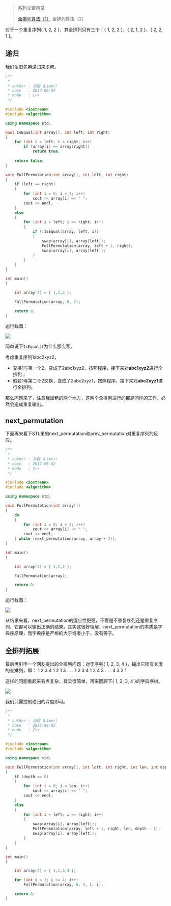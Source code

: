 > 系列文章目录
>
> [全排列算法（1）](https://61mon.com/index.php/archives/197/)
> 全排列算法（2）

对于一个重复序列{ 1, 2, 2 }，其全排列只有三个：{ 1, 2, 2 }，{ 2, 1, 2 }，{ 2, 2, 1 }。

## 递归

我们依旧先用递归来求解。


<!--more-->


```c++
/**
 *
 * author : 刘毅（Limer）
 * date   : 2017-06-02
 * mode   : C++
 */

#include <iostream>  
#include <algorithm>  

using namespace std;

bool IsEqual(int array[], int left, int right)
{
	for (int i = left; i < right; i++)
		if (array[i] == array[right])
			return true;
  
	return false;
}

void FullPermutation(int array[], int left, int right)
{
	if (left == right)
	{
		for (int i = 0; i < 3; i++)
			cout << array[i] << " ";
		cout << endl;
	}
	else
	{
		for (int i = left; i <= right; i++)
		{
			if (!IsEqual(array, left, i))
			{
				swap(array[i], array[left]);
				FullPermutation(array, left + 1, right);
				swap(array[i], array[left]);
			}
		}
	}
}

int main()
{

	int array[4] = { 1,2,2 };

	FullPermutation(array, 0, 2);

	return 0;
}
```

运行截图：

![](https://61mon.com/images/illustrations/FullPermutation/3.PNG)

简单说下`IsEqual()`为什么那么写。

考虑重复序列1abc2xyz2，

* 交换1与第一个2，变成了2abc1xyz2，按照程序，接下来对**abc1xyz2**进行全排列；
* 假若1与第二个2交换，变成了2abc2xyz1，按照程序，接下来对**abc2xyz1**进行全排列。

那么问题来了，注意我加粗的两个地方，这两个全排列进行的都是同样的工作，必然会造成重复输出。

## next_permutation

下面再来看下STL里的next_permutation和prev_permutation对重复序列的反应。

```c++
/**
 *
 * author : 刘毅（Limer）
 * date   : 2017-06-02
 * mode   : C++
 */

#include <iostream>  
#include <algorithm>  

using namespace std;

void FullPermutation(int array[])
{
	do
	{
		for (int i = 0; i < 3; i++)
			cout << array[i] << " ";
		cout << endl;
	} while (next_permutation(array, array + 3));
}

int main()
{

	int array[3] = { 1,2,2 };

	FullPermutation(array);

	return 0;
}
```

运行截图：

![](https://61mon.com/images/illustrations/FullPermutation/3.PNG)

从结果来看，next_permutation的适应性更强，不管是不重复序列还是重复序列，它都可以输出正确的结果。其实这很好理解，next_permutation的本质是字典序原理，而字典序是严格的大于或者小于，没有等于。

## 全排列拓展

最后再引申一个网友提出的全排列问题：对于序列{ 1, 2, 3, 4 }，输出它所有长度的全排列，即：
1
2
3
4
1 2
1 3
. . .
1 2 3 4
1 2 4 3
. . .
4 3 2 1

这样的问题看起来有点复杂，其实很简单，再来回顾下{ 1, 2, 3, 4 }的字典序树。

![](https://61mon.com/images/illustrations/FullPermutation/1.jpg)

我们只需控制递归的深度即可。

```c++
/**
 *
 * author : 刘毅（Limer）
 * date   : 2017-06-02
 * mode   : C++
 */

#include <iostream>  
#include <algorithm>  

using namespace std;

void FullPermutation(int array[], int left, int right, int len, int depth)
{
	if (depth == 0)
	{
		for (int i = 0; i < len; i++)
			cout << array[i] << " ";
		cout << endl;
	}
	else
	{
		for (int i = left; i <= right; i++)
		{
			swap(array[i], array[left]);
			FullPermutation(array, left + 1, right, len, depth - 1);
			swap(array[i], array[left]);
		}
	}
}

int main()
{

	int array[4] = { 1,2,3,4 };

	for (int i = 1; i <= 4; i++)
		FullPermutation(array, 0, 3, i, i);

	return 0;
}
```
